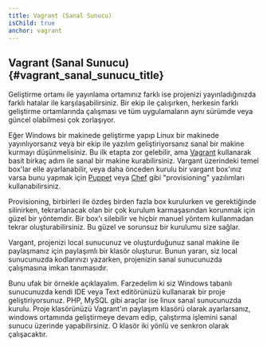 ```yaml
---
title: Vagrant (Sanal Sunucu)
isChild: true
anchor: vagrant
---
```


## Vagrant (Sanal Sunucu) {#vagrant_sanal_sunucu_title}

Geliştirme ortamı ile yayınlama ortamınız farklı ise projenizi yayınladığınızda farklı hatalar ile 
karşılaşabilirsiniz. Bir ekip ile çalışırken, herkesin farklı geliştirme ortamlarında çalışması ve tüm uygulamaların aynı sürümde veya güncel olabilmesi çok zorlaşıyor.

Eğer Windows bir makinede geliştirme yapıp Linux bir makinede yayınlıyorsanız veya bir ekip ile yazılım geliştiriyorsanız sanal bir makine kurmayı düşünmelisiniz. Bu ilk etapta zor gelebilir, ama [Vagrant][vagrant] kullanarak basit birkaç adım 
ile sanal bir makine kurabilirsiniz. Vargant üzerindeki temel box'lar elle ayarlanabilir, veya daha önceden kurulu 
bir vargant box'ınız varsa bunu yapmak için [Puppet][puppet] veya [Chef][chef] gibi "provisioning" yazılımları 
kullanabilirsiniz. 

Provisioning, birbirleri ile özdeş birden fazla box kurulurken ve gerektiğinde silinirken, 
tekrarlanacak olan bir çok kurulum karmaşasından korunmak için güzel bir yöntemdir. Bir box'ı silebilir ve 
hiçbir manuel yöntem kullanmadan tekrar oluşturabilirsiniz. Bu güzel ve sorunsuz bir kurulumu size sağlar.

Vargant, projenizi local sunucunuz ve oluşturduğunuz sanal makine ile paylaşmanız için paylaşımlı bir klasör oluşturur. Bunun yararı, siz local sunucunuzda kodlarınızı yazarken, projenizin sanal sunucunuzda çalışmasına imkan tanımasıdır. 

Bunu ufak bir örnekle açıklayalım. Farzedelim ki siz Windows tabanlı sunucunuzda kendi IDE veya Text editörünüzü kullanarak bir proje geliştiriyorsunuz. PHP, MySQL gibi araçlar ise linux sanal sunucunuzda kurulu. Proje klasörünüzü Vagrant'ın paylaşım klasörü olarak ayarlarsanız, windows ortamında geliştirmeye devam edip, çalıştırma işlemini sanal sunucu üzerinde yapabilirsiniz. O klasör iki yönlü ve senkron olarak çalışacaktır.

[vagrant]: http://vagrantup.com/
[puppet]: http://www.puppetlabs.com/
[chef]: http://www.opscode.com/
